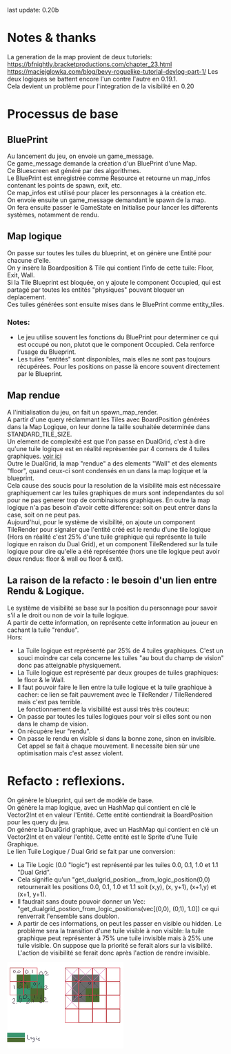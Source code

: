 last update: 0.20b

# Notes & thanks
La generation de la map provient de deux tutoriels:  
https://bfnightly.bracketproductions.com/chapter_23.html
https://maciejglowka.com/blog/bevy-roguelike-tutorial-devlog-part-1/
Les deux logiques se battent encore l'un contre l'autre en 0.19.1.  
Cela devient un problème pour l'integration de la visibilité en 0.20  

# Processus de base
## BluePrint
Au lancement du jeu, on envoie un game_message.  
Ce game_message demande la création d'un BluePrint d'une Map.  
Ce Bluescreen est généré par des algorithmes.  
Le BluePrint est enregistrée comme Resource et retourne un map_infos contenant les points de spawn, exit, etc.  
Ce map_infos est utilisé pour placer les personnages à la création etc.  
On envoie ensuite un game_message demandant le spawn de la map.  
On fera ensuite passer le GameState en Initialise pour lancer les differents systèmes, notamment de rendu.
## Map logique
On passe sur toutes les tuiles du blueprint, et on génère une Entité pour chacune d'elle.  
On y insère la Boardposition & Tile qui contient l'info de cette tuile: Floor, Exit, Wall.  
Si la Tile Blueprint est bloquée, on y ajoute le component Occupied, qui est partagé par toutes les entités "physiques" pouvant bloquer un deplacement.  
Ces tuiles générées sont ensuite mises dans le BluePrint comme entity_tiles.  
### Notes:
- Le jeu utilise souvent les fonctions du BluePrint pour determiner ce qui est occupé ou non, plutot que le component Occupied. Cela renforce l'usage du Blueprint.  
- Les tuiles "entités" sont disponibles, mais elles ne sont pas toujours récupérées. Pour les positions on passe là encore souvent directement par le Blueprint.  
## Map rendue
A l'initialisation du jeu, on fait un spawn_map_render.  
A partir d'une query réclammant les Tiles avec BoardPosition générées dans la Map Logique, on leur donne la taille souhaitée determinée dans STANDARD_TILE_SIZE.  
Un element de complexité est que l'on passe en DualGrid, c'est à dire qu'une tuile logique est en réalité représentée par 4 corners de 4 tuiles graphiques. [voir ici](tiles.md)  
Outre le DualGrid, la map "rendue" a des elements "Wall" et des elements "floor", quand ceux-ci sont condensés en un dans la map logique et la blueprint.  
Cela cause des soucis pour la resolution de la visibilité mais est nécessaire graphiquement car les tuiles graphiques de murs sont independantes du sol pour ne pas generer trop de combinaisons graphiques. En outre la map logique n'a pas besoin d'avoir cette difference: soit on peut entrer dans la case, soit on ne peut pas.  
Aujourd'hui, pour le système de visibilité, on ajoute un component TileRender pour signaler que l'entité créé est le rendu d'une tile logique (Hors en réalité c'est 25% d'une tuile graphique qui représente la tuile logique en raison du Dual Grid), et un component TileRendered sur la tuile logique pour dire qu'elle a été représentée (hors une tile logique peut avoir deux rendus: floor & wall ou floor & exit).  
## La raison de la refacto : le besoin d'un lien entre Rendu & Logique.  
Le système de visibilité se base sur la position du personnage pour savoir s'il a le droit ou non de voir la tuile logique.  
A partir de cette information, on représente cette information au joueur en cachant la tuile "rendue".  
Hors:  
- La Tuile logique est représenté par 25% de 4 tuiles graphiques. C'est un souci moindre car cela concerne les tuiles "au bout du champ de vision" donc pas atteignable physiquement.  
- La Tuile logique est représenté par deux groupes de tuiles graphiques: le floor & le Wall. 
- Il faut pouvoir faire le lien entre la tuile logique et la tuile graphique à cacher: ce lien se fait pauvrement avec le TileRender / TileRendered mais c'est pas terrible.  
Le fonctionnement de la visibilité est aussi très très couteux: 
- On passe par toutes les tuiles logiques pour voir si elles sont ou non dans le champ de vision.  
- On récupère leur "rendu".  
- On passe le rendu en visible si dans la bonne zone, sinon en invisible.  
Cet appel se fait à chaque mouvement. Il necessite bien sûr une optimisation mais c'est assez violent.  

# Refacto : reflexions.
On génère le blueprint, qui sert de modèle de base.  
On génère la map logique, avec un HashMap qui contient en clé le Vector2Int et en valeur l'Entité. Cette entité contiendrait la BoardPosition pour les query du jeu.  
On génère la DualGrid graphique, avec un HashMap qui contient en clé un Vector2Int et en valeur l'entité. Cette entité est le Sprite d'une Tuile Graphique.  
Le lien Tuile Logique / Dual Grid se fait par une conversion:  
- La Tile Logic (0.0 "logic") est représenté par les tuiles 0.0, 0.1, 1.0 et 1.1 "Dual Grid".  
- Cela signifie qu'un "get_dualgrid_position__from_logic_position(0,0) retournerait les positions 0.0, 0.1, 1.0 et 1.1 soit (x,y), (x, y+1), (x+1,y) et (x+1, y+1).  
- Il faudrait sans doute pouvoir donner un Vec: "get_dualgrid_postion_from_logic_positions(vec[(0,0), (0,1), 1.0]) ce qui renverrait l'ensemble sans doublon.  
- A partir de ces informations, on peut les passer en visible ou hidden. Le problème sera la transition d'une tuile visible à non visible: la tuile graphique peut représenter à 75% une tuile invisible mais à 25% une tuile visible. On suppose que la priorité se ferait alors sur la visibilité. L'action de visibilité se ferait donc après l'action de rendre invisible. 

![image](screenshots/doc/doc_logic_vs_dualgrid.png) 